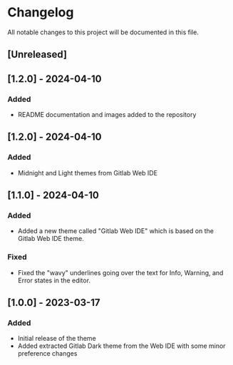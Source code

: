 # Changelog

All notable changes to this project will be documented in this file.

## [Unreleased]

## [1.2.0] - 2024-04-10

### Added

- README documentation and images added to the repository

## [1.2.0] - 2024-04-10

### Added

- Midnight and Light themes from Gitlab Web IDE

## [1.1.0] - 2024-04-10

### Added

- Added a new theme called "Gitlab Web IDE" which is based on the Gitlab Web IDE theme.

### Fixed

- Fixed the "wavy" underlines going over the text for Info, Warning, and Error states in the editor.

## [1.0.0] - 2023-03-17

### Added

- Initial release of the theme
- Added extracted Gitlab Dark theme from the Web IDE with some minor preference changes
